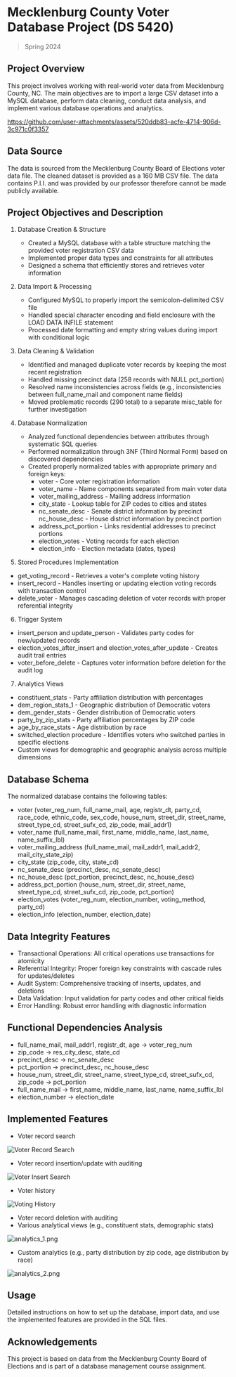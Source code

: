 # Mecklenburg County Voter Database Project (DS 5420)
> Spring 2024

## Project Overview
This project involves working with real-world voter data from Mecklenburg County, NC. The main objectives are to import a large CSV dataset into a MySQL database, perform data cleaning, conduct data analysis, and implement various database operations and analytics.



https://github.com/user-attachments/assets/520ddb83-acfe-4714-906d-3c971c0f3357



## Data Source
The data is sourced from the Mecklenburg County Board of Elections voter data file. The cleaned dataset is provided as a 160 MB CSV file. The data contains P.I.I. and was provided by our professor therefore cannot be made publicly available. 

## Project Objectives and Description 

1. Database Creation & Structure
    * Created a MySQL database with a table structure matching the provided voter registration CSV data
    * Implemented proper data types and constraints for all attributes
    * Designed a schema that efficiently stores and retrieves voter information


2. Data Import & Processing
    * Configured MySQL to properly import the semicolon-delimited CSV file
    * Handled special character encoding and field enclosure with the LOAD DATA INFILE statement
    * Processed date formatting and empty string values during import with conditional logic


3. Data Cleaning & Validation
    * Identified and managed duplicate voter records by keeping the most recent registration
    * Handled missing precinct data (258 records with NULL pct_portion)
    * Resolved name inconsistencies across fields (e.g., inconsistencies between full_name_mail and component name fields)
    * Moved problematic records (290 total) to a separate misc_table for further investigation


4. Database Normalization
    * Analyzed functional dependencies between attributes through systematic SQL queries
    * Performed normalization through 3NF (Third Normal Form) based on discovered dependencies
    * Created properly normalized tables with appropriate primary and foreign keys:
      * voter - Core voter registration information
      * voter_name - Name components separated from main voter data
      * voter_mailing_address - Mailing address information
      * city_state - Lookup table for ZIP codes to cities and states
      * nc_senate_desc - Senate district information by precinct
      nc_house_desc - House district information by precinct portion
      * address_pct_portion - Links residential addresses to precinct portions
      * election_votes - Voting records for each election
      * election_info - Election metadata (dates, types)

5. Stored Procedures Implementation
  * get_voting_record - Retrieves a voter's complete voting history
  * insert_record - Handles inserting or updating election voting records with transaction control
  * delete_voter - Manages cascading deletion of voter records with proper referential integrity


6. Trigger System
  * insert_person and update_person - Validates party codes for new/updated records
  * election_votes_after_insert and election_votes_after_update - Creates audit trail entries
  * voter_before_delete - Captures voter information before deletion for the audit log


7. Analytics Views
  * constituent_stats - Party affiliation distribution with percentages
  * dem_region_stats_1 - Geographic distribution of Democratic voters
  * dem_gender_stats - Gender distribution of Democratic voters
  * party_by_zip_stats - Party affiliation percentages by ZIP code
  * age_by_race_stats - Age distribution by race
  * switched_election procedure - Identifies voters who switched parties in specific elections
  * Custom views for demographic and geographic analysis across multiple dimensions


## Database Schema
The normalized database contains the following tables:

  * voter (voter_reg_num, full_name_mail, age, registr_dt, party_cd, race_code, ethnic_code, sex_code, house_num, street_dir, street_name,  
  street_type_cd, street_sufx_cd, zip_code, mail_addr1)
  * voter_name (full_name_mail, first_name, middle_name, last_name, name_suffix_lbl)
  * voter_mailing_address (full_name_mail, mail_addr1, mail_addr2, mail_city_state_zip)
  * city_state (zip_code, city, state_cd)
  * nc_senate_desc (precinct_desc, nc_senate_desc)
  * nc_house_desc (pct_portion, precinct_desc, nc_house_desc)
  * address_pct_portion (house_num, street_dir, street_name, street_type_cd, street_sufx_cd, zip_code, pct_portion)
  * election_votes (voter_reg_num, election_number, voting_method, party_cd)
  * election_info (election_number, election_date)

## Data Integrity Features

  * Transactional Operations: All critical operations use transactions for atomicity
  * Referential Integrity: Proper foreign key constraints with cascade rules for updates/deletes
  * Audit System: Comprehensive tracking of inserts, updates, and deletions
  * Data Validation: Input validation for party codes and other critical fields
  * Error Handling: Robust error handling with diagnostic information

## Functional Dependencies Analysis

  * full_name_mail, mail_addr1, registr_dt, age → voter_reg_num
  * zip_code → res_city_desc, state_cd
  * precinct_desc → nc_senate_desc
  * pct_portion → precinct_desc, nc_house_desc
  * house_num, street_dir, street_name, street_type_cd, street_sufx_cd, zip_code → pct_portion
  * full_name_mail → first_name, middle_name, last_name, name_suffix_lbl
  * election_number → election_date

## Implemented Features
- Voter record search

![Voter Record Search](assets/search_voter.png)

- Voter record insertion/update with auditing

![Voter Insert Search](assets/insert_record.png)

- Voter history

![Voting History](assets/voting_history.png)

- Voter record deletion with auditing
- Various analytical views (e.g., constituent stats, demographic stats)

![analytics_1.png](assets/analytics_1.png)

- Custom analytics (e.g., party distribution by zip code, age distribution by race)

![analytics_2.png](assets/analytics_2.png)


## Usage
Detailed instructions on how to set up the database, import data, and use the implemented features are provided in the SQL files.

## Acknowledgements
This project is based on data from the Mecklenburg County Board of Elections and is part of a database management course assignment.

